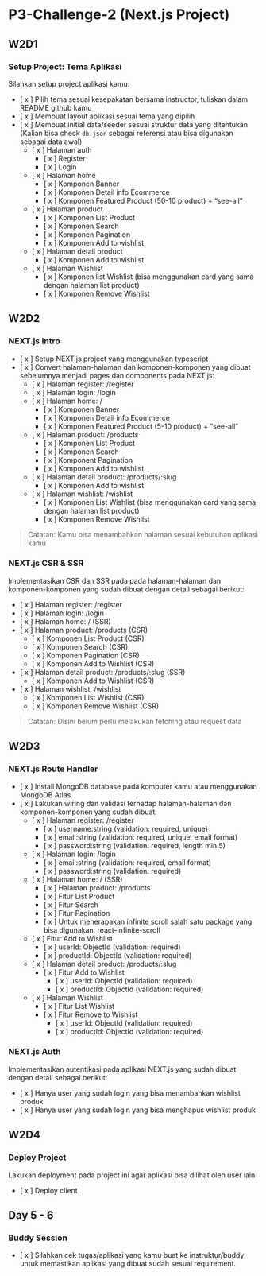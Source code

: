# P3-Challenge-2 (Next.js Project)

## W2D1

### Setup Project: Tema Aplikasi

Silahkan setup project aplikasi kamu:

- [ x ] Pilih tema sesuai kesepakatan bersama  instructor, tuliskan dalam README github kamu
- [ x ] Membuat layout aplikasi sesuai tema yang dipilih
- [ x ] Membuat initial data/seeder sesuai struktur data yang ditentukan (Kalian bisa check `db.json` sebagai referensi atau bisa digunakan sebagai data awal)
  - [ x ] Halaman auth
    - [ x ] Register
    - [ x ] Login
  - [ x ] Halaman home
    - [ x ] Komponen Banner
    - [ x ] Komponen Detail info Ecommerce
    - [ x ] Komponen Featured Product (50-10 product) + “see-all”
  - [ x ] Halaman product
    - [ x ] Komponen List Product
    - [ x ] Komponen Search
    - [ x ] Komponen Pagination
    - [ x ] Komponen Add to wishlist
  - [ x ] Halaman detail product
    - [ x ] Komponen Add to wishlist
  - [ x ] Halaman Wishlist
    - [ x ] Komponen list Wishlist (bisa menggunakan card yang sama dengan halaman list product)
    - [ x ] Komponen Remove Wishlist

## W2D2

### NEXT.js Intro

- [ x ] Setup NEXT.js project yang menggunakan typescript
- [ x ] Convert halaman-halaman dan komponen-komponen yang dibuat sebelumnya menjadi  pages dan components pada NEXT.js:
  - [ x ] Halaman register: /register
  - [ x ] Halaman login: /login
  - [ x ] Halaman home: /
    - [ x ] Komponen Banner
    - [ x ] Komponen Detail info Ecommerce
    - [ x ] Komponen Featured Product (5-10 product) + “see-all”
  - [ x ] Halaman product: /products
    - [ x ] Komponen List Product
    - [ x ] Komponen Search
    - [ x ] Komponent Pagination
    - [ x ] Komponen Add to wishlist
  - [ x ] Halaman detail product: /products/:slug
    - [ x ] Komponen Add to wishlist
  - [ x ] Halaman wishlist: /wishlist
    - [ x ] Komponen List Wishlist (bisa menggunakan card yang sama dengan halaman list product)
    - [ x ] Komponen Remove Wishlist

> Catatan: Kamu bisa menambahkan halaman sesuai kebutuhan aplikasi kamu

### NEXT.js CSR & SSR

Implementasikan CSR dan SSR pada pada halaman-halaman dan komponen-komponen yang sudah dibuat dengan detail sebagai berikut:

- [ x ] Halaman register: /register
- [ x ] Halaman login: /login
- [ x ] Halaman home: / (SSR)
- [ x ] Halaman product: /products (CSR)
  - [ x ] Komponen List Product (CSR)
  - [ x ] Komponen Search (CSR)
  - [ x ] Komponen Pagination (CSR)
  - [ x ] Komponen Add to Wishlist (CSR)
- [ x ] Halaman detail product: /products/:slug (SSR)
  - [ x ] Komponen Add to Wishlist (CSR)
- [ x ] Halaman wishlist: /wishlist
  - [ x ] Komponen List Wishlist (CSR)
  - [ x ] Komponen Remove Wishlist (CSR)

> Catatan: Disini belum perlu melakukan fetching atau request data

## W2D3

### NEXT.js Route Handler

- [ x ] Install MongoDB database pada komputer kamu atau menggunakan MongoDB Atlas
- [ x ] Lakukan wiring dan validasi terhadap halaman-halaman dan komponen-komponen yang sudah dibuat.
  - [ x ] Halaman register: /register
    - [ x ] username:string (validation: required, unique)
    - [ x ] email:string  (validation: required, unique, email format)
    - [ x ] password:string  (validation: required, length min 5)
  - [ x ] Halaman login: /login
    - [ x ] email:string  (validation: required, email format)
    - [ x ] password:string  (validation: required)
  - [ x ] Halaman home: / (SSR)
    - [ x ] Halaman product: /products
    - [ x ] Fitur List Product
    - [ x ] Fitur Search
    - [ x ] Fitur Pagination
    - [ x ] Untuk menerapakan infinite scroll salah satu package yang bisa digunakan: react-infinite-scroll
  - [ x ] Fitur Add to Wishlist
    - [ x ] userId: ObjectId  (validation: required)
    - [ x ] productId: ObjectId  (validation: required)
  - [ x ] Halaman detail product: /products/:slug
    - [ x ] Fitur Add to Wishlist
      - [ x ] userId: ObjectId  (validation: required)
      - [ x ] productId: ObjectId  (validation: required)
  - [ x ] Halaman Wishlist
    - [ x ] Fitur List Wishlist
    - [ x ] Fitur Remove to Wishlist
      - [ x ] userId: ObjectId  (validation: required)
      - [ x ] productId: ObjectId  (validation: required)

### NEXT.js Auth

Implementasikan autentikasi pada aplikasi NEXT.js yang sudah dibuat dengan detail sebagai berikut:

- [ x ] Hanya user yang sudah login yang bisa menambahkan wishlist produk
- [ x ] Hanya user yang sudah login yang bisa menghapus wishlist produk

## W2D4

### Deploy Project

Lakukan deployment pada project ini agar aplikasi bisa dilihat oleh user lain

- [ x ] Deploy client

## Day 5 - 6

### Buddy Session

- [ x ] Silahkan cek tugas/aplikasi yang kamu buat ke instruktur/buddy untuk memastikan aplikasi yang dibuat sudah sesuai requirement.
